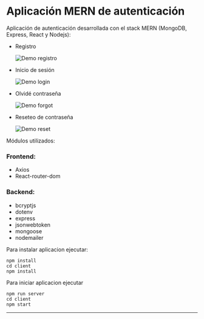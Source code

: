 # Aplicación MERN de autenticación

Aplicación de autenticación desarrollada con el stack MERN (MongoDB, Express, React y Nodejs):

- Registro

  ![Demo registro](https://raw.github.com/kioshiokamoto/MERN-Authentication-/main/screenshots/previewRegistro.JPG)

- Inicio de sesión

  ![Demo login](https://raw.github.com/kioshiokamoto/MERN-Authentication-/main/screenshots/previewLogin.JPG)

- Olvidé contraseña

  ![Demo forgot](https://raw.github.com/kioshiokamoto/MERN-Authentication-/main/screenshots/previewForgot.JPG)

- Reseteo de contraseña

  ![Demo reset](https://raw.github.com/kioshiokamoto/MERN-Authentication-/main/screenshots/previewReset.JPG)

Módulos utilizados:

### Frontend:

- Axios
- React-router-dom

### Backend:

- bcryptjs
- dotenv
- express
- jsonwebtoken
- mongoose
- nodemailer

Para instalar aplicacion ejecutar:

```
npm install
cd client
npm install
```

Para iniciar aplicacion ejecutar

```
npm run server
cd client
npm start
```

------


